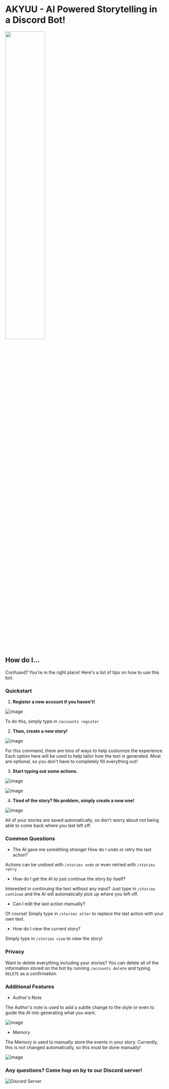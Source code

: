 # AKYUU - AI Powered Storytelling in a Discord Bot!

<img src=https://safebooru.org//samples/3704/sample_16c4c4a3a95aa0c3deea5cdd8dd83452a5509543.jpg?3867929 width=50% height=50%>

## How do I...
Confused? You're in the right place! Here's a list of tips on how to use this bot.

### Quickstart
1. **Register a new account if you haven't!**

![image](https://user-images.githubusercontent.com/26317155/156061085-62b86082-a136-4d04-a66a-1a6186af0352.png)

To do this, simply type in ``/accounts register``

2. **Then, create a new story!**

![image](https://user-images.githubusercontent.com/26317155/156061394-926a6a42-9e71-4eae-82c0-a5a8586357df.png)

For this command, there are tons of ways to help customize the experience. Each option here will be used to help tailor how the text is generated. Most are optional, so you don't have to completely fill everything out!

3. **Start typing out some actions.**

![image](https://user-images.githubusercontent.com/26317155/156061626-b9d1c12d-e659-49a8-82a5-d0879fac6aa7.png)

![image](https://user-images.githubusercontent.com/26317155/156061806-1d8349e9-cc0e-47ec-a417-aa62f177e589.png)

4. **Tired of the story? No problem, simply create a new one!**

![image](https://user-images.githubusercontent.com/26317155/156062445-d11e0389-0684-42b1-8c1b-5ce6d67a7e03.png)

All of your stories are saved automatically, so don't worry about not being able to come back where you last left off.

### Common Questions

- The AI gave me something strange! How do I undo or retry the last action?

Actions can be undoed with ``/stories undo`` or even retried with ``/stories retry``

- How do I get the AI to just continue the story by itself?

Interested in continuing the text without any input? Just type in ``/stories continue`` and the AI will automatically pick up where you left off.

- Can I edit the last action manually?

Of course! Simply type in ``/stories alter`` to replace the last action with your own text.

- How do I view the current story?

Simply type in ``/stories view`` to view the story!

### Privacy

Want to delete everything including your stories? You can delete all of the information stored on the bot by running ``/accounts delete`` and typing ``DELETE`` as a confirmation.

### Additional Features

- Author's Note

The Author's note is used to add a subtle change to the style or even to guide the AI into generating what you want.

![image](https://user-images.githubusercontent.com/26317155/156063500-6c13ff2d-c558-4d07-945a-ac4f3b5a8aee.png)

- Memory

The Memory is used to manually store the events in your story. Currently, this is not changed automatically, so this must be done manually!

![image](https://user-images.githubusercontent.com/26317155/156063602-39b3c90c-d12f-455d-acd1-cbbe78c4df2e.png)

### Any questions? Come hop on by to our Discord server!

![Discord Server](https://discordapp.com/api/guilds/930499730843250783/widget.png?style=banner2)
